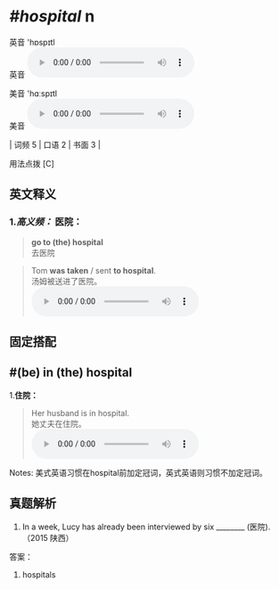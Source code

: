 # ***\#hospital*** n
英音 'hɒspɪtl  
英音
<audio src="./media/hospital-B.aac" controls="controls"></audio>

美音 'hɑːspɪtl  
美音
<audio src="./media/hospital.aac" controls="controls"></audio>



| 词频 5 | 口语 2 | 书面 3 |  

用法点拨  [C]

英文释义
---
### 1.*高义频：* **医院：**  

 > **go to (the) hospital**  
 > 去医院    

 > Tom **was taken** / sent **to hospital**.  
 > 汤姆被送进了医院。    
<audio src="./media/hospital-1.aac" controls="controls"></audio>


固定搭配
---
## \#(be) in (the) hospital
1.**住院：**  

 > Her husband is in hospital.  
 > 她丈夫在住院。    
<audio src="./media/hospital-2.aac" controls="controls"></audio>

Notes: 美式英语习惯在hospital前加定冠词，英式英语则习惯不加定冠词。  

真题解析
---
1. In a week, Lucy has already been interviewed by six ________ (医院).  （2015 陕西）  

答案：
1. hospitals  

